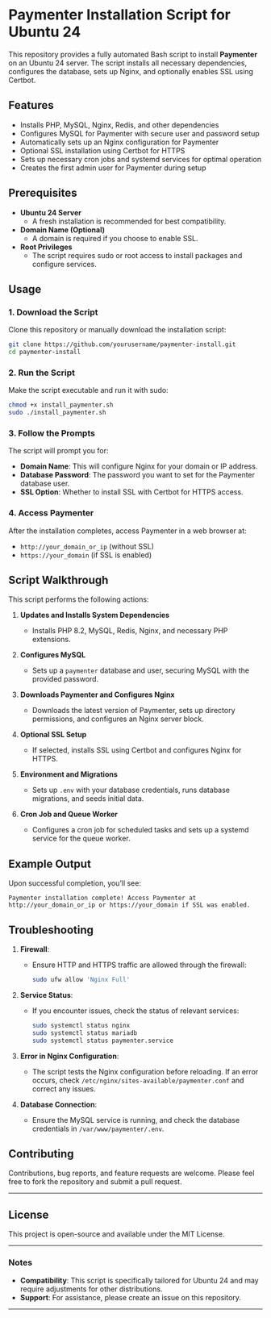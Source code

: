 # Paymenter Installation Script for Ubuntu 24

This repository provides a fully automated Bash script to install **Paymenter** on an Ubuntu 24 server. The script installs all necessary dependencies, configures the database, sets up Nginx, and optionally enables SSL using Certbot.

## Features

- Installs PHP, MySQL, Nginx, Redis, and other dependencies
- Configures MySQL for Paymenter with secure user and password setup
- Automatically sets up an Nginx configuration for Paymenter
- Optional SSL installation using Certbot for HTTPS
- Sets up necessary cron jobs and systemd services for optimal operation
- Creates the first admin user for Paymenter during setup

## Prerequisites

- **Ubuntu 24 Server**
  - A fresh installation is recommended for best compatibility.
- **Domain Name (Optional)**
  - A domain is required if you choose to enable SSL.
- **Root Privileges**
  - The script requires sudo or root access to install packages and configure services.

## Usage

### 1. Download the Script

Clone this repository or manually download the installation script:

```bash
git clone https://github.com/yourusername/paymenter-install.git
cd paymenter-install
```

### 2. Run the Script

Make the script executable and run it with sudo:

```bash
chmod +x install_paymenter.sh
sudo ./install_paymenter.sh
```

### 3. Follow the Prompts

The script will prompt you for:

- **Domain Name**: This will configure Nginx for your domain or IP address.
- **Database Password**: The password you want to set for the Paymenter database user.
- **SSL Option**: Whether to install SSL with Certbot for HTTPS access.

### 4. Access Paymenter

After the installation completes, access Paymenter in a web browser at:

- `http://your_domain_or_ip` (without SSL)
- `https://your_domain` (if SSL is enabled)

## Script Walkthrough

This script performs the following actions:

1. **Updates and Installs System Dependencies**
   - Installs PHP 8.2, MySQL, Redis, Nginx, and necessary PHP extensions.
   
2. **Configures MySQL**
   - Sets up a `paymenter` database and user, securing MySQL with the provided password.

3. **Downloads Paymenter and Configures Nginx**
   - Downloads the latest version of Paymenter, sets up directory permissions, and configures an Nginx server block.

4. **Optional SSL Setup**
   - If selected, installs SSL using Certbot and configures Nginx for HTTPS.

5. **Environment and Migrations**
   - Sets up `.env` with your database credentials, runs database migrations, and seeds initial data.

6. **Cron Job and Queue Worker**
   - Configures a cron job for scheduled tasks and sets up a systemd service for the queue worker.

## Example Output

Upon successful completion, you’ll see:

```
Paymenter installation complete! Access Paymenter at http://your_domain_or_ip or https://your_domain if SSL was enabled.
```

## Troubleshooting

1. **Firewall**:
   - Ensure HTTP and HTTPS traffic are allowed through the firewall:
     ```bash
     sudo ufw allow 'Nginx Full'
     ```

2. **Service Status**:
   - If you encounter issues, check the status of relevant services:
     ```bash
     sudo systemctl status nginx
     sudo systemctl status mariadb
     sudo systemctl status paymenter.service
     ```

3. **Error in Nginx Configuration**:
   - The script tests the Nginx configuration before reloading. If an error occurs, check `/etc/nginx/sites-available/paymenter.conf` and correct any issues.

4. **Database Connection**:
   - Ensure the MySQL service is running, and check the database credentials in `/var/www/paymenter/.env`.

## Contributing

Contributions, bug reports, and feature requests are welcome. Please feel free to fork the repository and submit a pull request.

---

## License

This project is open-source and available under the MIT License.

---

### Notes

- **Compatibility**: This script is specifically tailored for Ubuntu 24 and may require adjustments for other distributions.
- **Support**: For assistance, please create an issue on this repository.

---
